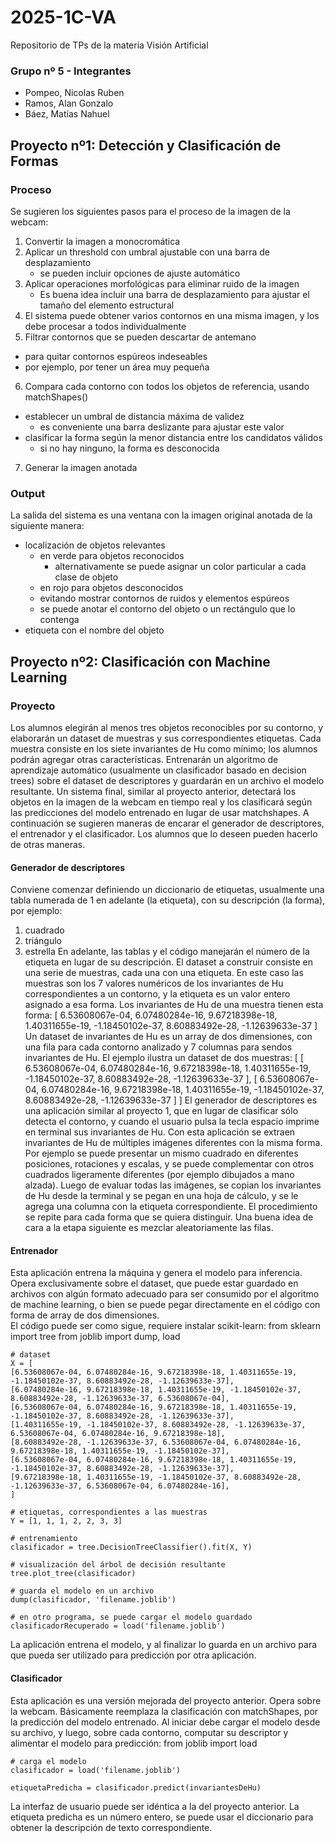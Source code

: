 # 2025-1C-VA
Repositorio de TPs de la materia Visión Artificial
### Grupo nº 5 - Integrantes
* Pompeo, Nicolas Ruben
* Ramos, Alan Gonzalo
* Báez, Matías Nahuel
## Proyecto nº1: Detección y Clasificación de Formas
### Proceso
Se sugieren los siguientes pasos para el proceso de la imagen de la webcam:
1. Convertir la imagen a monocromática
2. Aplicar un threshold con umbral ajustable con una barra de desplazamiento
   * se pueden incluir opciones de ajuste automático
3. Aplicar operaciones morfológicas para eliminar ruido de la imagen
   * Es buena idea incluir una barra de desplazamiento para ajustar el tamaño del elemento estructural
4. El sistema puede obtener varios contornos en una misma imagen, y los debe procesar a todos individualmente
5. Filtrar contornos que se pueden descartar de antemano
  * para quitar contornos espúreos indeseables
  * por ejemplo, por tener un área muy pequeña
6. Compara cada contorno con todos los objetos de referencia, usando matchShapes()
  * establecer un umbral de distancia máxima de validez
    * es conveniente una barra deslizante para ajustar este valor
  * clasificar la forma según la menor distancia entre los candidatos válidos
    * si no hay ninguno, la forma es desconocida
7. Generar la imagen anotada

### Output
La salida del sistema es una ventana con la imagen original anotada de la siguiente manera:
* localización de objetos relevantes
  * en verde para objetos reconocidos
    * alternativamente se puede asignar un color particular a cada clase de objeto
  * en rojo para objetos desconocidos
  * evitando mostrar contornos de ruidos y elementos espúreos
  * se puede anotar el contorno del objeto o un rectángulo que lo contenga
* etiqueta con el nombre del objeto

## Proyecto nº2: Clasificación con Machine Learning
### Proyecto
Los alumnos elegirán al menos tres objetos reconocibles por su contorno, y elaborarán un dataset de muestras y sus correspondientes etiquetas.  Cada muestra consiste en los siete invariantes de Hu como mínimo; los alumnos podrán agregar otras características.
Entrenarán un algoritmo de aprendizaje automático (usualmente un clasificador basado en decision trees) sobre el dataset de descriptores y guardarán en un archivo el modelo resultante.
Un sistema final, similar al proyecto anterior, detectará los objetos en la imagen de la webcam en tiempo real y los clasificará según las predicciones del modelo entrenado en lugar de usar matchshapes.
A continuación se sugieren maneras de encarar el generador de descriptores, el entrenador y el clasificador.  Los alumnos que lo deseen pueden hacerlo de otras maneras.
#### Generador de descriptores
Conviene comenzar definiendo un diccionario de etiquetas, usualmente una tabla numerada de 1 en adelante (la etiqueta), con su descripción (la forma), por ejemplo:
1. cuadrado
2. triángulo
3. estrella
En adelante, las tablas y el código manejarán el número de la etiqueta en lugar de su descripción.
El dataset a construir consiste en una serie de muestras, cada una con una etiqueta.  En este caso las muestras son los 7 valores numéricos de los invariantes de Hu correspondientes a un contorno, y la etiqueta es un valor entero asignado a esa forma.  Los invariantes de Hu de una muestra tienen esta forma:
	[  6.53608067e-04,   6.07480284e-16,  9.67218398e-18, 1.40311655e-19,
	-1.18450102e-37,   8.60883492e-28, -1.12639633e-37  ]
Un dataset de invariantes de Hu es un array de dos dimensiones, con una fila para cada contorno analizado y 7 columnas para sendos invariantes de Hu.  El ejemplo ilustra un dataset de dos muestras:
[
 [ 6.53608067e-04,   6.07480284e-16,  9.67218398e-18, 1.40311655e-19,
  -1.18450102e-37,   8.60883492e-28, -1.12639633e-37  ],
 [ 6.53608067e-04,   6.07480284e-16,  9.67218398e-18, 1.40311655e-19,
  -1.18450102e-37,   8.60883492e-28, -1.12639633e-37  ]
]
El generador de descriptores es una aplicación similar al proyecto 1, que en lugar de clasificar sólo detecta el contorno, y cuando el usuario pulsa la tecla espacio imprime en terminal sus invariantes de Hu.
Con esta aplicación se extraen invariantes de Hu de múltiples imágenes diferentes con la misma forma.  Por ejemplo se puede presentar un mismo cuadrado en diferentes posiciones, rotaciones y escalas, y se puede complementar con otros cuadrados ligeramente diferentes (por ejemplo dibujados a mano alzada).
Luego de evaluar todas las imágenes, se copian los invariantes de Hu desde la terminal y se pegan en una hoja de cálculo, y se le agrega una columna con la etiqueta correspondiente.  El procedimiento se repite para cada forma que se quiera distinguir.  Una buena idea de cara a la etapa siguiente es mezclar aleatoriamente las filas.
#### Entrenador
Esta aplicación entrena la máquina y genera el modelo para inferencia.  Opera exclusivamente sobre el dataset, que puede estar guardado en archivos con algún formato adecuado para ser consumido por el algoritmo de machine learning, o bien se puede pegar directamente en el código con forma de array de dos dimensiones.  
El código puede ser como sigue, requiere instalar scikit-learn:
	from sklearn import tree
	from joblib import dump, load
	
	# dataset
	X = [
	[6.53608067e-04, 6.07480284e-16, 9.67218398e-18, 1.40311655e-19, -1.18450102e-37, 8.60883492e-28, -1.12639633e-37],
	[6.07480284e-16, 9.67218398e-18, 1.40311655e-19, -1.18450102e-37, 8.60883492e-28, -1.12639633e-37, 6.53608067e-04],
	[6.53608067e-04, 6.07480284e-16, 9.67218398e-18, 1.40311655e-19, -1.18450102e-37, 8.60883492e-28, -1.12639633e-37],
	[1.40311655e-19, -1.18450102e-37, 8.60883492e-28, -1.12639633e-37, 6.53608067e-04, 6.07480284e-16, 9.67218398e-18],
	[8.60883492e-28, -1.12639633e-37, 6.53608067e-04, 6.07480284e-16, 9.67218398e-18, 1.40311655e-19, -1.18450102e-37],
	[6.53608067e-04, 6.07480284e-16, 9.67218398e-18, 1.40311655e-19, -1.18450102e-37, 8.60883492e-28, -1.12639633e-37],
	[9.67218398e-18, 1.40311655e-19, -1.18450102e-37, 8.60883492e-28, -1.12639633e-37, 6.53608067e-04, 6.07480284e-16],
	]
	
	# etiquetas, correspondientes a las muestras
	Y = [1, 1, 1, 2, 2, 3, 3]
	
	# entrenamiento
	clasificador = tree.DecisionTreeClassifier().fit(X, Y)
	
	# visualización del árbol de decisión resultante
	tree.plot_tree(clasificador)
	
	# guarda el modelo en un archivo
	dump(clasificador, 'filename.joblib')
	
	# en otro programa, se puede cargar el modelo guardado
	clasificadorRecuperado = load('filename.joblib') 


La aplicación entrena el modelo, y al finalizar lo guarda en un archivo para que pueda ser utilizado para predicción por otra aplicación.
#### Clasificador
Esta aplicación es una versión mejorada del proyecto anterior.  Opera sobre la webcam.  Básicamente reemplaza la clasificación con matchShapes, por la predicción del modelo entrenado.
Al iniciar debe cargar el modelo desde su archivo, y luego, sobre cada contorno, computar su descriptor y alimentar el modelo para predicción:
	from joblib import load
	
	# carga el modelo
	clasificador = load('filename.joblib') 
	
	etiquetaPredicha = clasificador.predict(invariantesDeHu)



La interfaz de usuario puede ser idéntica a la del proyecto anterior.  La etiqueta predicha es un número entero, se puede usar el diccionario para obtener la descripción de texto correspondiente.
